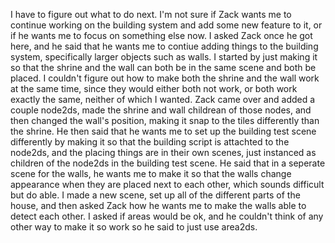 I have to figure out what to do next. I'm not sure if Zack wants me to continue working on the building system and add some new feature to it, or if he wants me to focus on something else now. I asked Zack once he got here, and he said that he wants me to contiue adding things to the building system, specifically larger objects such as walls. I started by just making it so that the shrine and the wall can both be in the same scene and both be placed. I couldn't figure out how to make both the shrine and the wall work at the same time, since they would either both not work, or both work exactly the same, neither of which I wanted. Zack came over and added a couple node2ds, made the shrine and wall childrean of those nodes, and then changed the wall's position, making it snap to the tiles differently than the shrine. He then said that he wants me to set up the building test scene differently by making it so that the building script is attachted to the node2ds, and the placing things are in their own scenes, just instanced as children of the node2ds in the building test scene. He said that in a seperate scene for the walls, he wants me to make it so that the walls change appearance when they are placed next to each other, which sounds difficult but do able. I made a new scene, set up all of the different parts of the house, and then asked Zack how he wants me to make the walls able to detect each other. I asked if areas would be ok, and he couldn't think of any other way to make it so work so he said to just use area2ds. 

